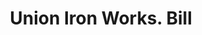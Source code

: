 ---
doi: 10.7916/D83X9JP8
date_other: '1908'
date_other_textual: '1908'
form: printed ephemera
genre:
- Invoices
name:
- Union Iron Works
object_in_context_url: https://biggert.cul.columbia.edu/items/view/ave_biggert_00578
subject_hierarchical_geographic:
- Bangor, Maine, United States
subject_name:
- Union Iron Works
title: Union Iron Works. Bill
sort_title: Union Iron Works. Bill
call_number: ave_biggert_00578
coordinates:
- 44.8,-68.8
pid: ave_biggert_00578
identifiers: ave_biggert_00578
thumbnail: https://derivativo-2.library.columbia.edu/iiif/2/ldpd:343679/full/!256,256/0/native.jpg
permalink: /biggert/ave_biggert_00578/
layout: iiif-image-page
---